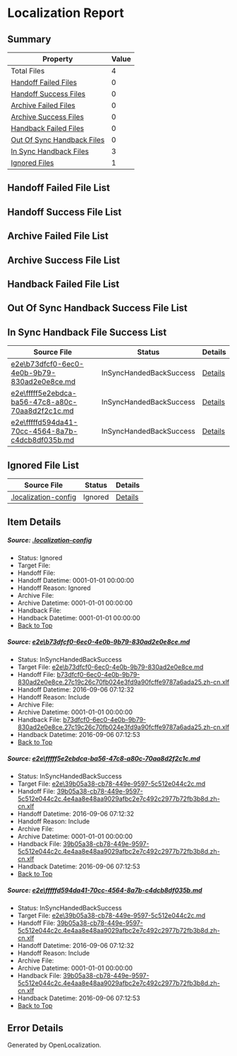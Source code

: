 # <a name='report-top'></a> Localization Report

## Summary
 Property | Value 
 -------- | ----- 
 Total Files | 4
[ Handoff Failed Files ](#handoff-failed-list)| 0
[ Handoff Success Files ](#handoff-success-list)| 0
[ Archive Failed Files ](#archive-failed-list)| 0
[ Archive Success Files ](#archive-success-list)| 0
[ Handback Failed Files ](#handback-failed-list)| 0
[ Out Of Sync Handback Files ](#outofsync-handback-success-list)| 0
[ In Sync Handback Files ](#insync-handback-success-list)| 3
[ Ignored Files ](#ignored-list)| 1

## <a name='handoff-failed-list'></a> Handoff Failed File List

## <a name='handoff-success-list'></a> Handoff Success File List

## <a name='archive-failed-list'></a> Archive Failed File List

## <a name='archive-success-list'></a> Archive Success File List

## <a name='handback-failed-list'></a> Handback Failed File List

## <a name='outofsync-handback-success-list'></a> Out Of Sync Handback Success File List

## <a name='insync-handback-success-list'></a> In Sync Handback File Success List
 Source File | Status | Details 
 ----------- | ------ | ------- 
 [e2e\b73dfcf0-6ec0-4e0b-9b79-830ad2e0e8ce.md](https://github.com/OpenLocalizationTestOrg/ol-test0/blob/0c727d2f8499be35219865b79759b978f7ac3c4a/e2e/b73dfcf0-6ec0-4e0b-9b79-830ad2e0e8ce.md) | InSyncHandedBackSuccess | [Details](#ae11fc0feb656d2a017046b77124f739f0b477641)
 [e2e\fffff5e2ebdca-ba56-47c8-a80c-70aa8d2f2c1c.md](https://github.com/OpenLocalizationTestOrg/ol-test0/blob/8b2491cff55cacb0ddaa14689b27eee82d22bcaf/e2e/fffff5e2ebdca-ba56-47c8-a80c-70aa8d2f2c1c.md) | InSyncHandedBackSuccess | [Details](#6e4e1c263b97a9c4c5fe2a4b13f6434dcc9a51fb2)
 [e2e\fffffd594da41-70cc-4564-8a7b-c4dcb8df035b.md](https://github.com/OpenLocalizationTestOrg/ol-test0/blob/8b2491cff55cacb0ddaa14689b27eee82d22bcaf/e2e/fffffd594da41-70cc-4564-8a7b-c4dcb8df035b.md) | InSyncHandedBackSuccess | [Details](#6e4e1c263b97a9c4c5fe2a4b13f6434dcc9a51fb3)

## <a name='ignored-list'></a> Ignored File List
 Source File | Status | Details 
 ----------- | ------ | ------- 
 [.localization-config](https://github.com/OpenLocalizationTestOrg/ol-test0/blob/8b2491cff55cacb0ddaa14689b27eee82d22bcaf/.localization-config) | Ignored | [Details](#3d4f252ac210baf56311d7e97dcc2db10974dbd20)

## Item Details
##### <a name='3d4f252ac210baf56311d7e97dcc2db10974dbd20'></a> Source: [.localization-config](https://github.com/OpenLocalizationTestOrg/ol-test0/blob/8b2491cff55cacb0ddaa14689b27eee82d22bcaf/.localization-config)
* Status: Ignored
* Target File: 
* Handoff File: 
* Handoff Datetime: 0001-01-01 00:00:00
* Handoff Reason: Ignored
* Archive File: 
* Archive Datetime: 0001-01-01 00:00:00
* Handback File: 
* Handback Datetime: 0001-01-01 00:00:00
* [Back to Top](#report-top)

##### <a name='ae11fc0feb656d2a017046b77124f739f0b477641'></a> Source: [e2e\b73dfcf0-6ec0-4e0b-9b79-830ad2e0e8ce.md](https://github.com/OpenLocalizationTestOrg/ol-test0/blob/0c727d2f8499be35219865b79759b978f7ac3c4a/e2e/b73dfcf0-6ec0-4e0b-9b79-830ad2e0e8ce.md)
* Status: InSyncHandedBackSuccess
* Target File: [e2e\b73dfcf0-6ec0-4e0b-9b79-830ad2e0e8ce.md](https://github.com/OpenLocalizationTestOrg/ol-test0-zhcn/blob/56a57331e17b61ce845e60cdff58bbddc47edead/e2e/b73dfcf0-6ec0-4e0b-9b79-830ad2e0e8ce.md)
* Handoff File: [b73dfcf0-6ec0-4e0b-9b79-830ad2e0e8ce.27c19c26c70fb024e3fd9a90fcffe9787a6ada25.zh-cn.xlf](https://github.com/OpenLocalizationTestOrg/ol-test0-handoff/blob/c32a9044f7e05aac7950784a0fe45ca1449f2c80/ol-handoff/OpenLocalizationTestOrg/ol-test0-zhcn/ci/ht/b73dfcf0-6ec0-4e0b-9b79-830ad2e0e8ce.27c19c26c70fb024e3fd9a90fcffe9787a6ada25.zh-cn.xlf)
* Handoff Datetime: 2016-09-06 07:12:32
* Handoff Reason: Include
* Archive File: 
* Archive Datetime: 0001-01-01 00:00:00
* Handback File: [b73dfcf0-6ec0-4e0b-9b79-830ad2e0e8ce.27c19c26c70fb024e3fd9a90fcffe9787a6ada25.zh-cn.xlf](https://github.com/OpenLocalizationTestOrg/ol-test0-handback/blob/3b51db3eb2096d4aadcee6f15061a84c96a4d2c6/ol-handback/OpenLocalizationTestOrg/ol-test0-zhcn/ci/ht/b73dfcf0-6ec0-4e0b-9b79-830ad2e0e8ce.27c19c26c70fb024e3fd9a90fcffe9787a6ada25.zh-cn.xlf)
* Handback Datetime: 2016-09-06 07:12:53
* [Back to Top](#report-top)

##### <a name='6e4e1c263b97a9c4c5fe2a4b13f6434dcc9a51fb2'></a> Source: [e2e\fffff5e2ebdca-ba56-47c8-a80c-70aa8d2f2c1c.md](https://github.com/OpenLocalizationTestOrg/ol-test0/blob/8b2491cff55cacb0ddaa14689b27eee82d22bcaf/e2e/fffff5e2ebdca-ba56-47c8-a80c-70aa8d2f2c1c.md)
* Status: InSyncHandedBackSuccess
* Target File: [e2e\39b05a38-cb78-449e-9597-5c512e044c2c.md](https://github.com/OpenLocalizationTestOrg/ol-test0-zhcn/blob/56a57331e17b61ce845e60cdff58bbddc47edead/e2e/39b05a38-cb78-449e-9597-5c512e044c2c.md)
* Handoff File: [39b05a38-cb78-449e-9597-5c512e044c2c.4e4aa8e48aa9029afbc2e7c492c2977b72fb3b8d.zh-cn.xlf](https://github.com/OpenLocalizationTestOrg/ol-test0-handoff/blob/c32a9044f7e05aac7950784a0fe45ca1449f2c80/ol-handoff/OpenLocalizationTestOrg/ol-test0-zhcn/ci/ht/39b05a38-cb78-449e-9597-5c512e044c2c.4e4aa8e48aa9029afbc2e7c492c2977b72fb3b8d.zh-cn.xlf)
* Handoff Datetime: 2016-09-06 07:12:32
* Handoff Reason: Include
* Archive File: 
* Archive Datetime: 0001-01-01 00:00:00
* Handback File: [39b05a38-cb78-449e-9597-5c512e044c2c.4e4aa8e48aa9029afbc2e7c492c2977b72fb3b8d.zh-cn.xlf](https://github.com/OpenLocalizationTestOrg/ol-test0-handback/blob/3b51db3eb2096d4aadcee6f15061a84c96a4d2c6/ol-handback/OpenLocalizationTestOrg/ol-test0-zhcn/ci/ht/39b05a38-cb78-449e-9597-5c512e044c2c.4e4aa8e48aa9029afbc2e7c492c2977b72fb3b8d.zh-cn.xlf)
* Handback Datetime: 2016-09-06 07:12:53
* [Back to Top](#report-top)

##### <a name='6e4e1c263b97a9c4c5fe2a4b13f6434dcc9a51fb3'></a> Source: [e2e\fffffd594da41-70cc-4564-8a7b-c4dcb8df035b.md](https://github.com/OpenLocalizationTestOrg/ol-test0/blob/8b2491cff55cacb0ddaa14689b27eee82d22bcaf/e2e/fffffd594da41-70cc-4564-8a7b-c4dcb8df035b.md)
* Status: InSyncHandedBackSuccess
* Target File: [e2e\39b05a38-cb78-449e-9597-5c512e044c2c.md](https://github.com/OpenLocalizationTestOrg/ol-test0-zhcn/blob/56a57331e17b61ce845e60cdff58bbddc47edead/e2e/39b05a38-cb78-449e-9597-5c512e044c2c.md)
* Handoff File: [39b05a38-cb78-449e-9597-5c512e044c2c.4e4aa8e48aa9029afbc2e7c492c2977b72fb3b8d.zh-cn.xlf](https://github.com/OpenLocalizationTestOrg/ol-test0-handoff/blob/c32a9044f7e05aac7950784a0fe45ca1449f2c80/ol-handoff/OpenLocalizationTestOrg/ol-test0-zhcn/ci/ht/39b05a38-cb78-449e-9597-5c512e044c2c.4e4aa8e48aa9029afbc2e7c492c2977b72fb3b8d.zh-cn.xlf)
* Handoff Datetime: 2016-09-06 07:12:32
* Handoff Reason: Include
* Archive File: 
* Archive Datetime: 0001-01-01 00:00:00
* Handback File: [39b05a38-cb78-449e-9597-5c512e044c2c.4e4aa8e48aa9029afbc2e7c492c2977b72fb3b8d.zh-cn.xlf](https://github.com/OpenLocalizationTestOrg/ol-test0-handback/blob/3b51db3eb2096d4aadcee6f15061a84c96a4d2c6/ol-handback/OpenLocalizationTestOrg/ol-test0-zhcn/ci/ht/39b05a38-cb78-449e-9597-5c512e044c2c.4e4aa8e48aa9029afbc2e7c492c2977b72fb3b8d.zh-cn.xlf)
* Handback Datetime: 2016-09-06 07:12:53
* [Back to Top](#report-top)


## Error Details

Generated by OpenLocalization.
